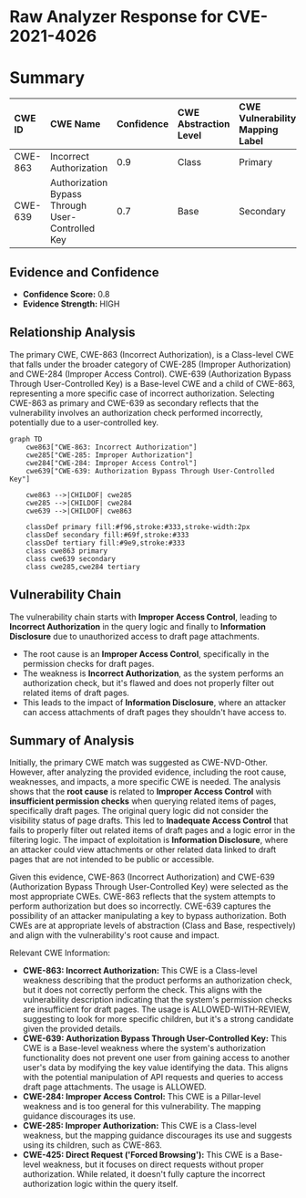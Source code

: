 # Raw Analyzer Response for CVE-2021-4026

# Summary
| CWE ID  | CWE Name                                          | Confidence | CWE Abstraction Level | CWE Vulnerability Mapping Label | CWE-Vulnerability Mapping Notes |
| :------- | :------------------------------------------------ | :--------- | :---------------------- | :------------------------------ | :------------------------------ |
| CWE-863  | Incorrect Authorization                           | 0.9        | Class                   | Primary                         | Allowed-with-Review           |
| CWE-639  | Authorization Bypass Through User-Controlled Key | 0.7        | Base                    | Secondary                       | Allowed                       |

## Evidence and Confidence

*   **Confidence Score:** 0.8
*   **Evidence Strength:** HIGH

## Relationship Analysis
The primary CWE, CWE-863 (Incorrect Authorization), is a Class-level CWE that falls under the broader category of CWE-285 (Improper Authorization) and CWE-284 (Improper Access Control). CWE-639 (Authorization Bypass Through User-Controlled Key) is a Base-level CWE and a child of CWE-863, representing a more specific case of incorrect authorization. Selecting CWE-863 as primary and CWE-639 as secondary reflects that the vulnerability involves an authorization check performed incorrectly, potentially due to a user-controlled key.

```mermaid
graph TD
    cwe863["CWE-863: Incorrect Authorization"]
    cwe285["CWE-285: Improper Authorization"]
    cwe284["CWE-284: Improper Access Control"]
    cwe639["CWE-639: Authorization Bypass Through User-Controlled Key"]

    cwe863 -->|CHILDOF| cwe285
    cwe285 -->|CHILDOF| cwe284
    cwe639 -->|CHILDOF| cwe863

    classDef primary fill:#f96,stroke:#333,stroke-width:2px
    classDef secondary fill:#69f,stroke:#333
    classDef tertiary fill:#9e9,stroke:#333
    class cwe863 primary
    class cwe639 secondary
    class cwe285,cwe284 tertiary
```

## Vulnerability Chain
The vulnerability chain starts with **Improper Access Control**, leading to **Incorrect Authorization** in the query logic and finally to **Information Disclosure** due to unauthorized access to draft page attachments.
- The root cause is an **Improper Access Control**, specifically in the permission checks for draft pages.
- The weakness is **Incorrect Authorization**, as the system performs an authorization check, but it's flawed and does not properly filter out related items of draft pages.
- This leads to the impact of **Information Disclosure**, where an attacker can access attachments of draft pages they shouldn't have access to.

## Summary of Analysis
Initially, the primary CWE match was suggested as CWE-NVD-Other. However, after analyzing the provided evidence, including the root cause, weaknesses, and impacts, a more specific CWE is needed. The analysis shows that the **root cause** is related to **Improper Access Control** with **insufficient permission checks** when querying related items of pages, specifically draft pages. The original query logic did not consider the visibility status of page drafts. This led to **Inadequate Access Control** that fails to properly filter out related items of draft pages and a logic error in the filtering logic. The impact of exploitation is **Information Disclosure**, where an attacker could view attachments or other related data linked to draft pages that are not intended to be public or accessible.

Given this evidence, CWE-863 (Incorrect Authorization) and CWE-639 (Authorization Bypass Through User-Controlled Key) were selected as the most appropriate CWEs. CWE-863 reflects that the system attempts to perform authorization but does so incorrectly. CWE-639 captures the possibility of an attacker manipulating a key to bypass authorization. Both CWEs are at appropriate levels of abstraction (Class and Base, respectively) and align with the vulnerability's root cause and impact.

Relevant CWE Information:

*   **CWE-863: Incorrect Authorization:** This CWE is a Class-level weakness describing that the product performs an authorization check, but it does not correctly perform the check. This aligns with the vulnerability description indicating that the system's permission checks are insufficient for draft pages. The usage is ALLOWED-WITH-REVIEW, suggesting to look for more specific children, but it's a strong candidate given the provided details.
*   **CWE-639: Authorization Bypass Through User-Controlled Key:** This CWE is a Base-level weakness where the system's authorization functionality does not prevent one user from gaining access to another user's data by modifying the key value identifying the data. This aligns with the potential manipulation of API requests and queries to access draft page attachments. The usage is ALLOWED.
*   **CWE-284: Improper Access Control:** This CWE is a Pillar-level weakness and is too general for this vulnerability. The mapping guidance discourages its use.
*   **CWE-285: Improper Authorization:** This CWE is a Class-level weakness, but the mapping guidance discourages its use and suggests using its children, such as CWE-863.
*   **CWE-425: Direct Request ('Forced Browsing'):** This CWE is a Base-level weakness, but it focuses on direct requests without proper authorization. While related, it doesn't fully capture the incorrect authorization logic within the query itself.
